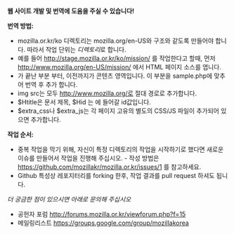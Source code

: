 **웹 사이트 개발 및 번역에 도움을 주실 수 있습니다!**

**번역 방법:**
- mozilla.or.kr/ko 디렉토리는 mozilla.org/en-US와 구조와 같도록 만들어야 합니다. 따라서 작업 단위는 *디렉토리*로 합니다.
- 예를 들어 http://stage.mozilla.or.kr/ko/mission/ 를 작업한다고 할때, 먼저 http://www.mozilla.org/en-US/mission/ 에서 HTML 페이지 소스를 엽니다.
- </header>가 끝난 부분 부터, </div><!-- close #wrapper --> 이전까지가 콘텐츠 영역입니다. 이 부분을 sample.php에 맞추어 번역 후 추가 합니다.
- img src는 모두 http://www.mozilla.org/로 절대 경로로 추가합니다.
- $Htitle은 문서 제목, $Hid 는 <body id="">에 들어갈 id값입니다.
- $extra_css나 $extra_js는 각 페이지 고유의 별도의 CSS/JS 파일이 추가되어 있으면 추가합니다.

**작업 순서:**
- 중복 작업을 막기 위해, 자신이 특정 디렉토리의 작업을 시작하기로 했다면 새로운 이슈를 만들어서 작업을 진행해 주십시오. - 작성 방법은 https://github.com/mozillakr/mozilla.or.kr/issues/1 를 참고하세요.
- Github 특성상 레포지터리를 forking 한후, 작업 결과를 pull request 하셔도 됩니다.

*더 궁금한 점이 있으시면 아래로 문의해 주십시오*
- 공헌자 포럼 http://forums.mozilla.or.kr/viewforum.php?f=15
- 메일링리스트 https://groups.google.com/group/mozillakorea
